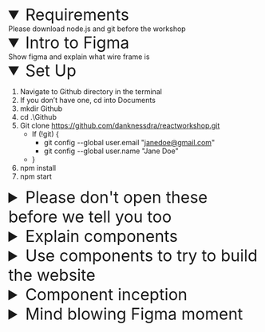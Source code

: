 <details open>
    <summary style="font-size: 2rem">Requirements</summary>
Please download node.js and git before the workshop
</details>

<details open>
    <summary style="font-size: 2rem">Intro to Figma</summary>
Show figma and explain what wire frame is
</details>

<details open>
<summary style="font-size: 2rem">Set Up</summary>

1. Navigate to Github directory in the terminal
1. If you don’t have one, cd into Documents
1. mkdir Github
1. cd .\Github
1. Git clone https://github.com/danknessdra/reactworkshop.git
    * If (!git) {
        * git config --global user.email "janedoe@gmail.com"
        * git config --global user.name "Jane Doe"
    * }
1. npm install
1. npm start
</details>

<details>
<summary style= "font-size: 2rem"> Please don't open these before we tell you too </summary>

[![rick roll](/public/logo.jpg)](http://www.youtube.com/watch?v=dQw4w9WgXcQ)
</details>

<details>
    <summary style="font-size: 2rem">Explain components</summary>

</details>

<details>
    <summary style="font-size: 2rem">Use components to try to build the website</summary>

* What is flex
* Place product components in 
* Try to mimic figma design
</details>


<details>
    <summary style="font-size: 2rem">Component inception</summary>

Now instead of placing them all by hand add the Product component to the shelf component and place 3 shelf components.
</details>


<details>
    <summary style="font-size: 2rem">Mind blowing Figma moment </summary>

Notice that in figma we have organized 
</details>